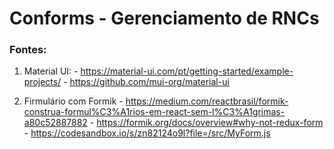 # Conforms - Gerenciamento de RNCs

### Fontes:
  1. Material UI:
    - https://material-ui.com/pt/getting-started/example-projects/
    - https://github.com/mui-org/material-ui

  2. Firmulário com Formik
    - https://medium.com/reactbrasil/formik-construa-formul%C3%A1rios-em-react-sem-l%C3%A1grimas-a80c52887882
    - https://formik.org/docs/overview#why-not-redux-form
    - https://codesandbox.io/s/zn82124o9l?file=/src/MyForm.js